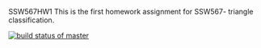 SSW567HW1
This is the first homework assignment for SSW567- triangle classification.


[![build status of master](https://travis-ci.com/samanthainneo99/SSW567HW1.svg?branch=master)](https://travis-ci.com/samanthainneo99/SSW567HW1)